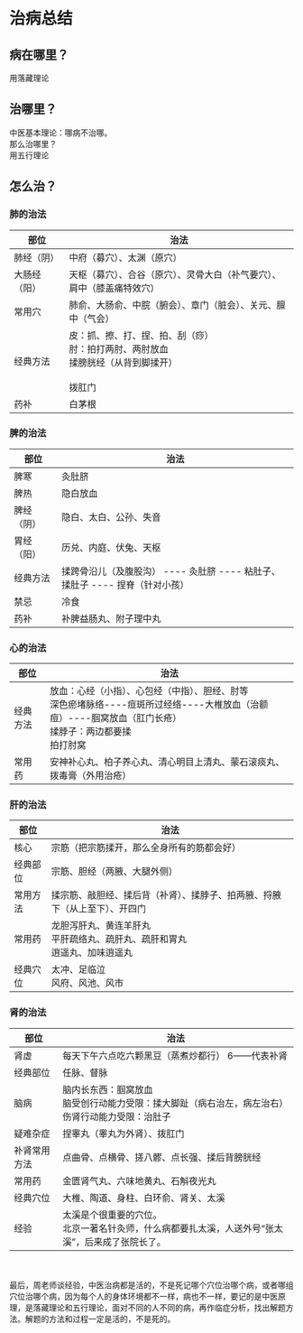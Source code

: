 # 治病总结


## 病在哪里？

用落藏理论

## 治哪里？

中医基本理论：哪病不治哪。<br>
那么治哪里？<br>
用五行理论


## 怎么治？

### 肺的治法

|部位|治法|
|----|----|
|肺经（阴）|	中府（募穴）、太渊（原穴）|
|大肠经（阳）|	天枢（募穴）、合谷（原穴）、灵骨大白（补气要穴）、肩中（膝盖痛特效穴）|
|常用穴	|肺俞、大肠俞、中脘（腑会）、章门（脏会）、关元、膻中（气会）|
|经典方法	|皮：抓、擦、打、捏、拍、刮（痧）<br>肘：拍打两肘、两肘放血<br>揉膀胱经（从背到脚揉开）<br><br>拨肛门|
|药补	|白茅根|

### 脾的治法

|部位|治法|
|----|----|
|脾寒	|灸肚脐|
|脾热	|隐白放血|
|脾经（阴）|	隐白、太白、公孙、失音|
|胃经（阳）|	历兑、内庭、伏兔、天枢|
|经典方法	| 揉跨骨沿儿（及腹股沟） ----  灸肚脐 ---- 粘肚子、揉肚子 ---- 捏脊（针对小孩）|
|禁忌	|冷食|
|药补	|补脾益肠丸、附子理中丸|

### 心的治法

|部位|治法|
|----|----|
|经典方法	|放血：心经（小指）、心包经（中指）、胆经、肘等 <br>深色瘀堵脉络----痘斑所过经络----大椎放血（治额痘）----腘窝放血（肛门长疮）<br>揉脖子：两边都要揉<br>拍打肘窝|
|常用药	|安神补心丸、柏子养心丸、清心明目上清丸、蒙石滚痰丸、拨毒膏（外用治疮）|

### 肝的治法

|部位|治法|
|----|----|
|核心	|宗筋（把宗筋揉开，那么全身所有的筋都会好）|
|经典部位	|宗筋、胆经（两腋、大腿外侧）|
|常用方法	|揉宗筋、敲胆经、揉后背（补肾）、揉脖子、拍两腋、捋腋下（从上至下）、开四门|
|常用药	|龙胆泻肝丸、黄连羊肝丸<br>平肝疏络丸、疏肝丸、疏肝和胃丸<br>逍遥丸、加味逍遥丸|
|经典穴位	|太冲、足临泣<br>风府、风池、风市|

### 肾的治法

|部位|治法|
|----|----|
|肾虚	|每天下午六点吃六颗黑豆（蒸煮炒都行）  6——代表补肾|
|经典部位	|任脉、督脉|
|脑病|脑内长东西：腘窝放血<br>脑受创行动能力受限：揉大脚趾（病右治左，病左治右）<br>伤肾行动能力受限：治肚子|
|疑难杂症 | 捏睾丸（睾丸为外肾）、拨肛门|
|补肾常用方法	| 点曲骨、点横骨、搓八髎、点长强、揉后背膀胱经|
|常用药	| 金匮肾气丸、六味地黄丸、石斛夜光丸|
|经典穴位	| 大椎、陶道、身柱、白环俞、肾关、太溪|
|经验	| 太溪是个很重要的穴位。<br>北京一著名针灸师，什么病都要扎太溪，人送外号“张太溪”，后来成了张院长了。|

<br><br>
最后，周老师谈经验，中医治病都是活的，不是死记哪个穴位治哪个病，或者哪组穴位治哪个病，因为每个人的身体环境都不一样，病也不一样，要记的是中医原理，是落藏理论和五行理论，面对不同的人不同的病，再作临症分析，找出解题方法。解题的方法和过程一定是活的，不是死的。
